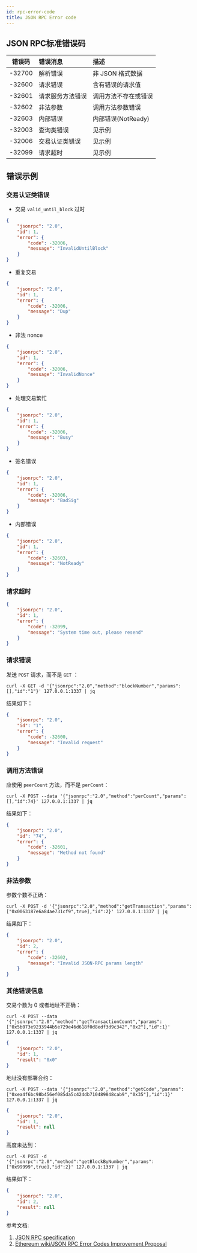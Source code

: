 ```yaml
---
id: rpc-error-code
title: JSON RPC Error code
---
```


## JSON RPC标准错误码

| 错误码    | 错误消息     | 描述             |
| ------ |:-------- |:-------------- |
| -32700 | 解析错误     | 非 JSON 格式数据    |
| -32600 | 请求错误     | 含有错误的请求值       |
| -32601 | 请求服务方法错误 | 调用方法不存在或错误     |
| -32602 | 非法参数     | 调用方法参数错误       |
| -32603 | 内部错误     | 内部错误(NotReady) |
| -32003 | 查询类错误    | 见示例            |
| -32006 | 交易认证类错误  | 见示例            |
| -32099 | 请求超时     | 见示例            |

## 错误示例

### 交易认证类错误

* 交易 `valid_until_block` 过时

```json
{
    "jsonrpc": "2.0",
    "id": 1,
    "error": {
        "code": -32006,
        "message": "InvalidUntilBlock"
    }
}
```

* 重复交易

```json
{
    "jsonrpc": "2.0",
    "id": 1,
    "error": {
        "code": -32006,
        "message": "Dup"
    }
}
```

* 非法 nonce

```json
{
    "jsonrpc": "2.0",
    "id": 1,
    "error": {
        "code": -32006,
        "message": "InvalidNonce"
    }
}
```

* 处理交易繁忙

```json
{
    "jsonrpc": "2.0",
    "id": 1,
    "error": {
        "code": -32006,
        "message": "Busy"
    }
}
```

* 签名错误

```json
{
    "jsonrpc": "2.0",
    "id": 1,
    "error": {
        "code": -32006,
        "message": "BadSig"
    }
}
```

* 内部错误

```json
{
    "jsonrpc": "2.0",
    "id": 1,
    "error": {
        "code": -32603,
        "message": "NotReady"
    }
}
```

### 请求超时

```json
{
    "jsonrpc": "2.0",
    "id": 1,
    "error": {
        "code": -32099,
        "message": "System time out, please resend"
    }
}
```

### 请求错误

发送 `POST` 请求，而不是 `GET` ：

```shell
curl -X GET -d '{"jsonrpc":"2.0","method":"blockNumber","params":[],"id":"1"}' 127.0.0.1:1337 | jq
```

结果如下：

```json
{
    "jsonrpc": "2.0",
    "id": "1",
    "error": {
        "code": -32600,
        "message": "Invalid request"
    }
}
```

### 调用方法错误

应使用 `peerCount` 方法，而不是 `perCount`：

```shell
curl -X POST --data '{"jsonrpc":"2.0","method":"perCount","params":[],"id":74}' 127.0.0.1:1337 | jq
```

结果如下：

```json
{
    "jsonrpc": "2.0",
    "id": "74",
    "error": {
        "code": -32601,
        "message": "Method not found"
    }
}
```

### 非法参数

参数个数不正确：

```shell
curl -X POST -d '{"jsonrpc":"2.0","method":"getTransaction","params":["0x0063187e6a84ae731cf9",true],"id":2}' 127.0.0.1:1337 | jq
```

结果如下：

```json
{
    "jsonrpc": "2.0",
    "id": 2,
    "error": {
        "code": -32602,
        "message": "Invalid JSON-RPC params length"
    }
}
```

### 其他错误信息

交易个数为 0 或者地址不正确：

```shell
curl -X POST --data '{"jsonrpc":"2.0","method":"getTransactionCount","params":["0x5b073e9233944b5e729e46d618f0d8edf3d9c342","0x2"],"id":1}' 127.0.0.1:1337 | jq
```

```json
{
    "jsonrpc": "2.0",
    "id": 1,
    "result": "0x0"
}
```

地址没有部署合约：

```shell
curl -X POST --data '{"jsonrpc":"2.0","method":"getCode","params":["0xea4f6bc98b456ef085da5c424db710489848cab9","0x35"],"id":1}' 127.0.0.1:1337 | jq
```

```json
{
    "jsonrpc": "2.0",
    "id": 1,
    "result": null
}
```

高度未达到：

```shell
curl -X POST -d '{"jsonrpc":"2.0","method":"getBlockByNumber","params":["0x99999",true],"id":2}' 127.0.0.1:1337 | jq
```

结果如下：

```json
{
    "jsonrpc": "2.0",
    "id": 2,
    "result": null
}
```

参考文档:

1. [JSON RPC specification](http://www.jsonrpc.org/specification)
2. [Ethereum wiki/JSON RPC Error Codes Improvement Proposal](https://github.com/ethereum/wiki/wiki/JSON-RPC-Error-Codes-Improvement-Proposal)